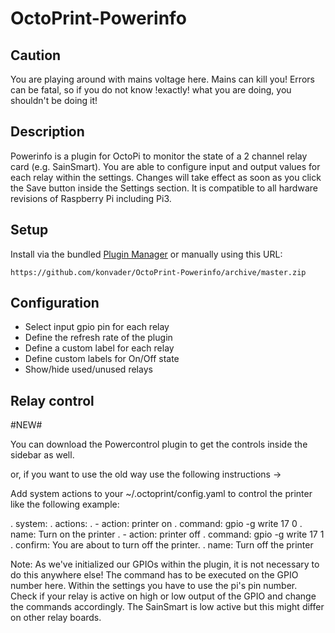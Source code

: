 # OctoPrint-Powerinfo

## Caution

You are playing around with mains voltage here. Mains can kill you!
Errors can be fatal, so if you do not know !exactly! what you are doing, you shouldn't be doing it!

## Description

Powerinfo is a plugin for OctoPi to monitor the state of a 2 channel relay card (e.g. SainSmart).
You are able to configure input and output values for each relay within the settings. Changes will
take effect as soon as you click the Save button inside the Settings section. It is compatible
to all hardware revisions of Raspberry Pi including Pi3.

## Setup

Install via the bundled [Plugin Manager](https://github.com/foosel/OctoPrint/wiki/Plugin:-Plugin-Manager)
or manually using this URL:

    https://github.com/konvader/OctoPrint-Powerinfo/archive/master.zip

## Configuration

 - Select input gpio pin for each relay
 - Define the refresh rate of the plugin
 - Define a custom label for each relay
 - Define custom labels for On/Off state
 - Show/hide used/unused relays

## Relay control

#NEW#

You can download the Powercontrol plugin to get the controls inside the sidebar as well.

or, if you want to use the old way use the following instructions ->

Add system actions to your ~/.octoprint/config.yaml to control the printer like the following example:

. system:
.   actions:
.   - action: printer on
.     command: gpio -g write 17 0
.     name: Turn on the printer
.   - action: printer off
.     command: gpio -g write 17 1
.     confirm: You are about to turn off the printer.
.     name: Turn off the printer

Note: As we've initialized our GPIOs within the plugin, it is not necessary to do this anywhere else!
      The command has to be executed on the GPIO number here. Within the settings you have to use
      the pi's pin number. Check if your relay is active on high or low output of the GPIO and change the
      commands accordingly. The SainSmart is low active but this might differ on other relay boards.
